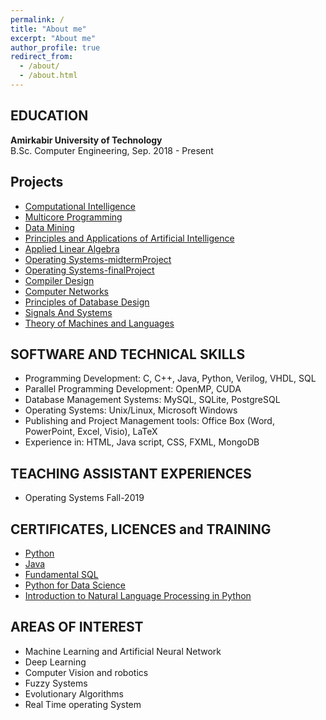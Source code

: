 ```yaml
---
permalink: /
title: "About me"
excerpt: "About me"
author_profile: true
redirect_from: 
  - /about/
  - /about.html
---
```

EDUCATION
-------
**Amirkabir University of Technology**<br />B.Sc. Computer Engineering, Sep. 2018 - Present
              
Projects
-------
* [Computational Intelligence](https://github.com/arashHarirpoosh/UniversityProjects/tree/master/ComputationalIntelligence)
* [Multicore Programming](https://github.com/arashHarirpoosh/UniversityProjects/tree/master/MulticoreProgramming)
* [Data Mining](https://github.com/arashHarirpoosh/UniversityProjects/tree/master/DataMining)
* [Principles and Applications of Artificial Intelligence](https://github.com/arashHarirpoosh/UniversityProjects/tree/master/Principles_and_Applications_of_Artificial_Intelligence)
* [Applied Linear Algebra](https://github.com/arashHarirpoosh/UniversityProjects/tree/master/AppliedLinearAlgebra)
* [Operating Systems-midtermProject](https://github.com/arashHarirpoosh/os_midterm_project)
* [Operating Systems-finalProject](https://github.com/arashHarirpoosh/OS_FinalProject)
* [Compiler Design](https://github.com/arashHarirpoosh/CompilerProject)
* [Computer Networks](https://github.com/arashHarirpoosh/UniversityProjects/tree/master/ComputerNetworks/NetWolf)
* [Principles of Database Design](https://github.com/arashHarirpoosh/UniversityProjects/tree/master/Principles_of_Database_Design)
* [Signals And Systems](https://github.com/arashHarirpoosh/UniversityProjects/tree/master/SignalsAndSystems)
* [Theory of Machines and Languages](https://github.com/arashHarirpoosh/UniversityProjects/tree/master/Theory_of_Machines_and_Languages)

SOFTWARE AND TECHNICAL SKILLS
-------
* Programming Development: C, C++, Java, Python, Verilog, VHDL, SQL
* Parallel Programming Development: OpenMP, CUDA 
* Database Management Systems: MySQL, SQLite, PostgreSQL
* Operating Systems: Unix/Linux, Microsoft Windows
* Publishing and Project Management tools: Office Box (Word, PowerPoint, Excel, Visio), LaTeX
* Experience in: HTML, Java script, CSS, FXML, MongoDB

TEACHING ASSISTANT EXPERIENCES
-------
* Operating Systems		Fall-2019

CERTIFICATES, LICENCES and TRAINING
-------
* [Python](https://gotoclass.ir/certificates/9hdv424csazhhl6exq6p/)
* [Java](https://www.sololearn.com/Certificate/1068-5446124/pdf/)
* [Fundamental SQL](https://www.sololearn.com/Certificate/1060-5446124/pdf/)
* [Python for Data Science](https://courses.cognitiveclass.ai/certificates/500613ec662b4e62b9b314232de6383b)
* [Introduction to Natural Language Processing in Python](https://www.datacamp.com/statement-of-accomplishment/course/c7dfd7810c185884f52cb77f48c1f86fad0cf685)

AREAS OF INTEREST
-------
* Machine Learning and Artificial Neural Network
* Deep Learning
* Computer Vision and robotics
* Fuzzy Systems
* Evolutionary Algorithms
* Real Time operating System
